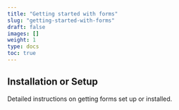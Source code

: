 ```yaml
---
title: "Getting started with forms"
slug: "getting-started-with-forms"
draft: false
images: []
weight: 1
type: docs
toc: true
---
```


## Installation or Setup
Detailed instructions on getting forms set up or installed.

